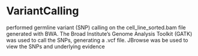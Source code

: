 # VariantCalling
performed germline variant (SNP) calling on the cell_line_sorted.bam file 
generated with BWA. The Broad Institute’s Genome Analysis
Toolkit (GATK) was used to call the SNPs, generating a .vcf file. 
JBrowse was be used to view the SNPs and underlying evidence



